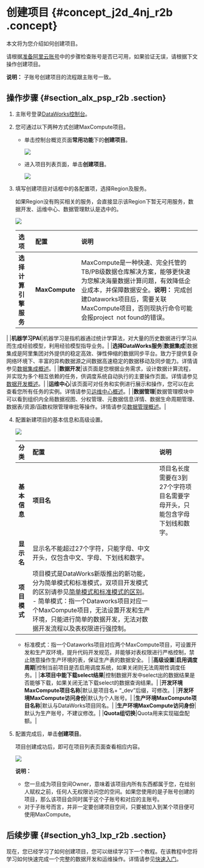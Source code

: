 # 创建项目 {#concept_j2d_4nj_r2b .concept}

本文将为您介绍如何创建项目。

请根据[准备阿里云账号](intl.zh-CN/准备工作/管理员使用云账号/准备阿里云账号.md#)中的步骤检查账号是否已可用，如果验证无误，请根据下文操作创建项目。

**说明：** 子账号创建项目的流程跟主账号一致。

## 操作步骤 {#section_alx_psp_r2b .section}

1.  主账号登录[DataWorks控制台](https://workbench.data.aliyun.com/console)。
2.  您可通过以下两种方式创建MaxCompute项目。
    -   单击控制台概览页面**常用功能**下的**创建项目**。

        ![](http://static-aliyun-doc.oss-cn-hangzhou.aliyuncs.com/assets/img/16175/15404333308937_zh-CN.jpg)

    -   进入项目列表页面，单击**创建项目**。

        ![](http://static-aliyun-doc.oss-cn-hangzhou.aliyuncs.com/assets/img/16175/15404333308938_zh-CN.jpg)

3.  填写创建项目对话框中的各配置项，选择Region及服务。

    如果Region没有购买相关的服务，会直接显示该Region下暂无可用服务，数据开发、运维中心、数据管理默认是选中的。

    ![](http://static-aliyun-doc.oss-cn-hangzhou.aliyuncs.com/assets/img/16175/15404333308939_zh-CN.png)

    |选项|配置|说明|
    |:-|:-|:-|
    |**选择计算引擎服务**|**MaxCompute**|MaxCompute是一种快速、完全托管的TB/PB级数据仓库解决方案，能够更快速为您解决海量数据计算问题，有效降低企业成本，并保障数据安全。**说明：** 完成创建Dataworks项目后，需要关联MaxCompute项目，否则现执行命令可能会报project  not found的错误。

|
    |**机器学习PAI**|机器学习是指机器通过统计学算法，对大量的历史数据进行学习从而生成经验模型，利用经验模型指导业务。|
    |**选择DataWorks服务**|**数据集成**|数据集成是阿里集团对外提供的稳定高效、弹性伸缩的数据同步平台。致力于提供复杂网络环境下、丰富的异构数据源之间数据高速稳定的数据移动及同步能力。详情请参见[数据集成概述](../../../../intl.zh-CN/使用指南/数据集成/数据集成简介/数据集成概述.md#)。|
    |**数据开发**|该页面是您根据业务需求，设计数据计算流程，并实现为多个相互依赖的任务，供调度系统自动执行的主要操作页面。详情请参见[数据开发概述](../../../../intl.zh-CN/使用指南/数据开发/节点类型/节点类型介绍.md#)。|
    |**运维中心**|该页面可对任务和实例进行展示和操作，您可以在此查看您所有任务的实例。详情请参见[运维中心概述](../../../../intl.zh-CN/使用指南/运维中心/运维中心概述.md#)。|
    |**数据管理**|数据管理模块中可以看到组织内全局数据视图、分权管理、元数据信息详情、数据生命周期管理、数据表/资源/函数权限管理审批等操作。详情请参见[数据管理概述](../../../../intl.zh-CN/使用指南/数据管理/基本介绍.md#)。|

4.  配置新建项目的基本信息和高级设置。

    ![](http://static-aliyun-doc.oss-cn-hangzhou.aliyuncs.com/assets/img/16175/15404333308940_zh-CN.png)

    |分类|配置|说明|
    |:-|:-|:-|
    |**基本信息**|**项目名**|项目名长度需要在3到27个字符项目名需要字母开头，只能包含字母下划线和数字。|
    |**显示名**|显示名不能超过27个字符，只能字母、中文开头，仅包含中文、字母、下划线和数字。|
    |**项目模式**|项目模式是DataWorks新版推出的新功能，分为简单模式和标准模式，双项目开发模式的区别请参见[简单模式和标准模式的区别](../../../../intl.zh-CN/最佳实践/简单模式和标准模式的区别.md#)。    -   简单模式：指一个Dataworks项目对应一个MaxCompute项目，无法设置开发和生产环境，只能进行简单的数据开发，无法对数据开发流程以及表权限进行强控制。
    -   标准模式：指一个Dataworks项目对应两个MaxCompute项目，可设置开发和生产双环境，提升代码开发规范，并能够对表权限进行严格控制，禁止随意操作生产环境的表，保证生产表的数据安全。
|
    |**高级设置**|**启用调度周期**|控制当前项目是否启用调度系统，如果关闭则无法周期性调度任务。|
    |**本项目中能下载select结果**|控制数据开发中select出的数据结果是否能够下载，如果关闭无法下载select的数据查询结果。|
    |**开发环境MaxCompute项目名称**|默认是项目名+ “\_dev”后缀，可修改。|
    |**开发环境MaxCompute访问身份**|默认为个人账号。|
    |**生产环境MaxCompute项目名称**|默认与DataWorks项目同名。|
    |**生产环境MaxCompute访问身份**|默认为生产账号，不建议修改。|
    |**Quota组切换**|Quota用来实现磁盘配额。|

5.  配置完成后，单击**创建项目**。

    项目创建成功后，即可在项目列表页面查看相应内容。

    ![](http://static-aliyun-doc.oss-cn-hangzhou.aliyuncs.com/assets/img/16175/15404333308943_zh-CN.jpg)

    **说明：** 

    -   您一旦成为项目空间Owner，意味着该项目内所有东西都属于您，在给别人赋权之前，任何人无权限访问您的空间。如果您使用的是子账号创建的项目，那么该项目会同时属于这个子账号和对应的主账号。
    -   对于子账号而言，并非一定要创建项目空间，只要被加入到某个项目便可使用MaxCompute。

## 后续步骤 {#section_yh3_lxp_r2b .section}

现在，您已经学习了如何创建项目，您可以继续学习下一个教程。在该教程中您将学习如何快速完成一个完整的数据开发和运维操作。详情请参见[快速入门](../../../../intl.zh-CN/快速开始/使用说明.md#)。

